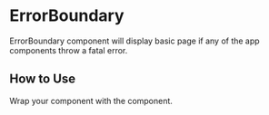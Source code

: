 # ErrorBoundary

ErrorBoundary component will display basic page if any of the app components throw a fatal error.

## How to Use

Wrap your component with the <ErrorBoundary> component. 